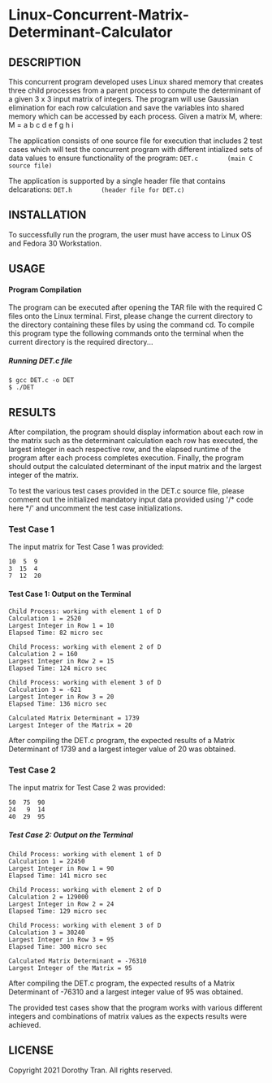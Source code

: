 # Linux-Concurrent-Matrix-Determinant-Calculator


## DESCRIPTION
This concurrent program developed uses Linux shared memory that creates three child processes from a parent process to compute the determinant of a given 3 x 3 input matrix of integers. The program will use Gaussian elimination for each row calculation and save the variables into shared memory which can be accessed by each process.
Given a matrix M, where:
M = a  b  c
    d  e  f
    g  h  i

The application consists of one source file for execution that includes 2 test cases which will test the concurrent program with different intialized sets of data values to ensure functionality of the program:
```DET.c		(main C source file)```


The application is supported by a single header file that contains delcarations:
```DET.h		(header file for DET.c)```




## INSTALLATION
To successfully run the program, the user must have access to Linux OS and Fedora 30 Workstation.



## USAGE
#### Program Compilation
The program can be executed after opening the TAR file with the required C files onto the Linux terminal. 
First, please change the current directory to the directory containing these files by using the command cd.
To compile this program type the following commands onto the terminal when the current directory is the required directory...

##### Running DET.c file
```
$ gcc DET.c -o DET
$ ./DET
```


## RESULTS
After compilation, the program should display information about each row in the matrix such as the determinant calculation each row has executed, the largest integer in each respective row, and the elapsed runtime of the program after each process completes execution.
Finally, the program should output the calculated determinant of the input matrix and the largest integer of the matrix.

To test the various test cases provided in the DET.c source file, please comment out the initialized mandatory input data provided using '/* code here */' and uncomment the test case initializations.

### Test Case 1
The input matrix for Test Case 1 was provided:
````
10  5  9
3  15  4
7  12  20
````

#### Test Case 1: Output on the Terminal
```
Child Process: working with element 1 of D
Calculation 1 = 2520
Largest Integer in Row 1 = 10
Elapsed Time: 82 micro sec

Child Process: working with element 2 of D
Calculation 2 = 160
Largest Integer in Row 2 = 15
Elapsed Time: 124 micro sec

Child Process: working with element 3 of D
Calculation 3 = -621
Largest Integer in Row 3 = 20
Elapsed Time: 136 micro sec

Calculated Matrix Determinant = 1739
Largest Integer of the Matrix = 20
```
After compiling the DET.c program, the expected results of a Matrix Determinant of 1739 and a largest integer value of 20 was obtained.

### Test Case 2
The input matrix for Test Case 2 was provided:
``` 
50  75  90
24   9  14
40  29  95
```

##### Test Case 2: Output on the Terminal
```
Child Process: working with element 1 of D
Calculation 1 = 22450
Largest Integer in Row 1 = 90
Elapsed Time: 141 micro sec

Child Process: working with element 2 of D
Calculation 2 = 129000
Largest Integer in Row 2 = 24
Elapsed Time: 129 micro sec

Child Process: working with element 3 of D
Calculation 3 = 30240
Largest Integer in Row 3 = 95
Elapsed Time: 300 micro sec

Calculated Matrix Determinant = -76310
Largest Integer of the Matrix = 95
```
After compiling the DET.c program, the expected results of a Matrix Determinant of -76310 and a largest integer value of 95 was obtained.

The provided test cases show that the program works with various different integers and combinations of matrix values as the expects results were achieved.


## LICENSE
Copyright 2021 Dorothy Tran. All rights reserved.

